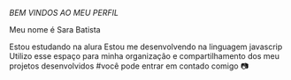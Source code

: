 *BEM VINDOS AO MEU PERFIL*

Meu nome é Sara Batista

Estou estudando na alura
Estou me desenvolvendo na linguagem javascrip
Utilizo esse espaço para minha organização e compartilhamento dos meu projetos desenvolvidos
#você pode entrar em contado comigo 📷 
